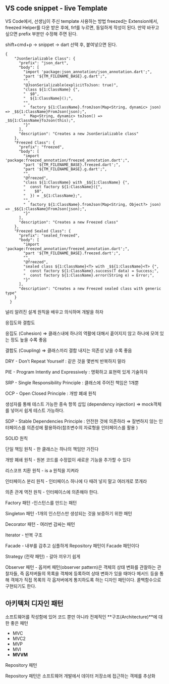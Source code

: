 ## VS code snippet - live Template


VS Code에서, 선생님이 주신 template 사용하는 방법
freezed는 Extension에서, freezed Helper를 다운 받은 후에, frf를 누르면, 동일하게 작성이 된다. 
만약 바꾸고 싶으면 prefix 부분만 수정해 주면 된다. 

shift+cmd+p -> snippet -> dart 선택 후, 붙여넣으면 된다. 

```
{
	"JsonSerializable Class": {
	  "prefix": "json_dart",
	  "body": [
		"import 'package:json_annotation/json_annotation.dart';",
		"part '${TM_FILENAME_BASE}.g.dart';",
		"",
		"@JsonSerializable(explicitToJson: true)",
		"class ${1:ClassName} {",
		"  $0",
		"  ${1:ClassName}();",
		"",
		"  factory ${1:ClassName}.fromJson(Map<String, dynamic> json) => _$${1:ClassName}FromJson(json);",
		"  Map<String, dynamic> toJson() => _$${1:ClassName}ToJson(this);",
		"}"
	  ],
	  "description": "Creates a new JsonSerializable class"
	},
	"Freezed Class": {
	  "prefix": "freezed",
	  "body": [
		"import 'package:freezed_annotation/freezed_annotation.dart';",
		"part '${TM_FILENAME_BASE}.freezed.dart';",
		"part '${TM_FILENAME_BASE}.g.dart';",
		"",
		"@freezed",
		"class ${1:ClassName} with _$${1:ClassName} {",
		"  const factory ${1:ClassName}({",
		"    $0",
		"  }) = _${1:ClassName};",
		"",
		"  factory ${1:ClassName}.fromJson(Map<String, Object?> json) => _$${1:ClassName}FromJson(json);",
		"}"
	  ],
	  "description": "Creates a new Freezed class"
	},
	"Freezed Sealed Class": {
	  "prefix": "sealed_freezed",
	  "body": [
		"import 'package:freezed_annotation/freezed_annotation.dart';",
		"part '${TM_FILENAME_BASE}.freezed.dart';",
		"",
		"@freezed",
		"sealed class ${1:ClassName}<T> with _$${1:ClassName}<T> {",
		"  const factory ${1:ClassName}.success(T data) = Success;",
		"  const factory ${1:ClassName}.error(String e) = Error;",
		"}"
	  ],
	  "description": "Creates a new Freezed sealed class with generic type"
	}
  }
  ```


널리 알려진 설계 원칙을 배우고 의식하며 개발을 하자

응집도와 결합도

응집도 (Cohesion) ⇒ 클래스내에 하나의 역활에 대해서 흩어지지 않고 하나에 모여 있는 정도 높을 수록 좋음 

결합도 (Coupling) ⇒ 클래스끼리 결합 내지는 의존성 낮을 수록 좋음

DRY - Don’t Repeat Yourself : 같은 것을 몇번씩 반복하지 말라

PIE - Program Intently and Expressively : 명확하고 표현력 있게 기술하자

SRP - Single Responsibility Principle : 클래스에 주어진 책임은 1개뿐

OCP - Open Closed Principle : 개방 폐쇄 원칙

생성자를 통해 테스트 가능한 종속 항목 삽입 (dependency injection) ⇒ mock객체를 넣어서 쉽게 테스트 가능하다.

SDP - Stable Dependencies Principle : 안전한 것에 의존하라 ⇒ 잘변하지 않는 인터페이스를 의존성에 활용하라(참조변수의 자료형을 인터페이스를 활용 )

SOLID 원칙

단일 책임 원칙 - 한 클래스는 하나의 책임만 가진다

개방 폐쇄 원칙 - 원본 코드를 수정없이 새로운 기능을 추가할 수 있다

리스코프 치환 원칙 - is a 원칙을 지켜라

인터페이스 분리 원칙 - 인터페이스 하나에 다 때려 넣지 말고 여러개로 쪼개라

의존 관계 역전 원칙 - 인터페이스에 의존해야 한다.

Factory 패턴 -인스턴스를 만드는 패턴

Singleton 패턴 -1개의 인스턴스만 생성되는 것을 보증하기 위한 패턴

Decorator 패턴 - 여러번 감싸는 패턴

Iterator - 반복 구조

Facade - 내부를 감추고 심플하게 Repository 패턴이 Facade 패턴이다

Strategy (전략 패턴) - 갈아 끼우기 쉽게

Observer 패턴 - 옵저버 패턴(observer pattern)은 객체의 상태 변화를 관찰하는 관찰자들, 즉 옵저버들의 목록을 객체에 등록하여 상태 변화가 있을 때마다 메서드 등을 통해 객체가 직접 목록의 각 옵저버에게 통지하도록 하는 디자인 패턴이다.   콜백함수으로 구현되기도 한다.

## 아키텍처 디자인 패턴

소프트웨어를 작성함에 있어 코드 뿐만 아니라 전체적인 **구조(Architecture)**에 대한 좋은 패턴

- MVC
- MVC2
- MVP
- MVI
- **MVVM**

Repository 패턴

Repository 패턴은 소프트웨어 개발에서 데이터 저장소에 접근하는 객체를 추상화